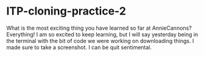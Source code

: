 # ITP-cloning-practice-2

What is the most exciting thing you have learned so far at AnnieCannons?
Everything! I am so excited to keep learning, but I will say yesterday being in the terminal with the bit of code we were working on downloading things. I made sure to take a screenshot. I can be quit sentimental. 


